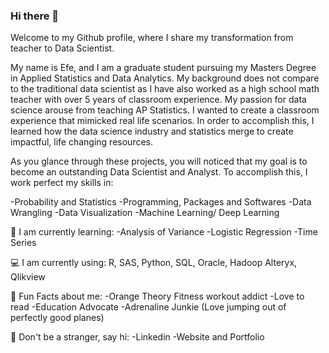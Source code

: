 ### Hi there 👋

Welcome to my Github profile, where I share my transformation from teacher to Data Scientist.

My name is Efe, and I am a graduate student pursuing my Masters Degree in Applied Statistics and Data Analytics. My background does not compare to the traditional data scientist as I have also worked as a high school math teacher with over 5 years of classroom experience. My passion for data science arouse from teaching AP Statistics. I wanted to create a classroom experience that mimicked real life scenarios. In order to accomplish this, I learned how the data science industry and statistics merge to create impactful, life changing resources.

As you glance through these projects, you will noticed that my goal is to become an outstanding Data Scientist and Analyst. To accomplish this, I work perfect my skills in:

-Probability and Statistics
-Programming, Packages and Softwares
-Data Wrangling
-Data Visualization
-Machine Learning/ Deep Learning

🎒 I am currently learning:
-Analysis of Variance
-Logistic Regression
-Time Series

💻 I am currently using:
R, SAS, Python, SQL, Oracle, Hadoop
Alteryx, Qlikview

🗽 Fun Facts about me:
-Orange Theory Fitness workout addict
-Love to read
-Education Advocate
-Adrenaline Junkie (Love jumping out of perfectly good planes)

🚩 Don't be a stranger, say hi:
-Linkedin
-Website and Portfolio



